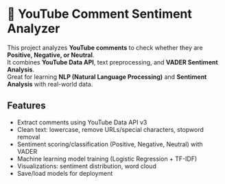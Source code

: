 # 🎥 YouTube Comment Sentiment Analyzer

This project analyzes **YouTube comments** to check whether they are **Positive, Negative, or Neutral**.  
It combines **YouTube Data API**, text preprocessing, and **VADER Sentiment Analysis**.  
Great for learning **NLP (Natural Language Processing)** and **Sentiment Analysis** with real-world data.

## Features
- Extract comments using YouTube Data API v3
- Clean text: lowercase, remove URLs/special characters, stopword removal
- Sentiment scoring/classification (Positive, Negative, Neutral) with VADER
- Machine learning model training (Logistic Regression + TF-IDF)
- Visualizations: sentiment distribution, word cloud
- Save/load models for deployment


